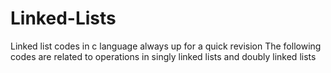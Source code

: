 # Linked-Lists
Linked list codes in c language always up for a quick revision 
The following codes are related to operations in singly linked lists and doubly linked lists 
